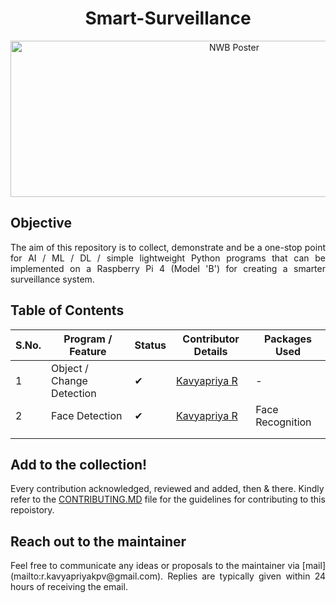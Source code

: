 <h1 align="center"><a name="section_name">Smart-Surveillance</a></h1>

<p align="center" width="100%">
<img width="700" height="250" alt="NWB Poster" src="https://raw.githubusercontent.com/Surveillance-NWB/Smart-Home-Surveillance/main/Project%20Poster.png">
</p>

## Objective
<div align="justify">
The aim of this repository is to collect, demonstrate and be a one-stop point for AI / ML / DL / simple lightweight Python programs that can be implemented on a Raspberry Pi 4 (Model 'B') for creating a smarter surveillance system.
</div>

## Table of Contents

| S.No. | Program / Feature  |  Status  | Contributor Details  | Packages Used  |
|---|---|---|---|---|
| 1 | Object / Change Detection  | &#10004;  | [Kavyapriya R](https://github.com/Kavyapriyakp) | - |
| 2 | Face Detection  | &#10004;  | [Kavyapriya R](https://github.com/Kavyapriyakp) | Face Recognition |
|   |   |   |   |   |
|   |   |   |   |   |


## Add to the collection!

Every contribution acknowledged, reviewed and added, then & there. Kindly refer to the [CONTRIBUTING.MD](https://github.com/Surveillance-NWB/Home-Surveillance/blob/main/CONTRIBUTING.md) file for the guidelines for contributing to this repoistory.

## Reach out to the maintainer
<div align="justify">
Feel free to communicate any ideas or proposals to the maintainer via [mail] (mailto:r.kavyapriyakpv@gmail.com).  Replies are typically given within 24 hours of receiving the email.
</div>


